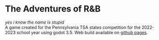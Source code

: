 # The Adventures of R&B
*yes i know the name is stupid*  
A game created for the Pennsylvania TSA states competition for the 2022-2023 school year using godot 3.5. Web build available on [github pages](https://newchair2644.github.io/video-game/).
